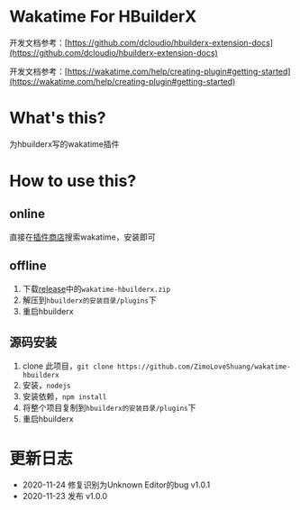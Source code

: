 # Wakatime For HBuilderX

开发文档参考：[https://github.com/dcloudio/hbuilderx-extension-docs](https://github.com/dcloudio/hbuilderx-extension-docs)

开发文档参考：[https://wakatime.com/help/creating-plugin#getting-started](https://wakatime.com/help/creating-plugin#getting-started)

# What's this?

为hbuilderx写的wakatime插件

# How to use this?

## online

直接在[插件商店](https://ext.dcloud.net.cn/)搜索wakatime，安装即可

## offline

1. 下载[release](https://github.com/ZimoLoveShuang/wakatime-hbuilderx/releases)中的`wakatime-hbuilderx.zip`
2. 解压到`hbuilderx的安装目录/plugins`下
3. 重启hbuilderx

## 源码安装

1. clone 此项目，`git clone https://github.com/ZimoLoveShuang/wakatime-hbuilderx`
2. 安装，`nodejs`
3. 安装依赖，`npm install`
3. 将整个项目复制到`hbuilderx的安装目录/plugins`下
4. 重启hbuilderx

# 更新日志

- 2020-11-24 修复识别为Unknown Editor的bug v1.0.1
- 2020-11-23 发布 v1.0.0

